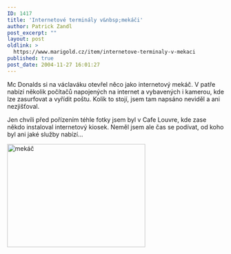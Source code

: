 ```yaml
---
ID: 1417
title: 'Internetové terminály v&nbsp;mekáči'
author: Patrick Zandl
post_excerpt: ""
layout: post
oldlink: >
  https://www.marigold.cz/item/internetove-terminaly-v-mekaci
published: true
post_date: 2004-11-27 16:01:27
---
```

<p>
Mc Donalds si na václaváku otevřel něco jako internetový mekáč. V patře nabízí několik počítačů napojených na internet a vybavených i kamerou, kde lze zasurfovat a vyřídit poštu. Kolik to stojí, jsem tam napsáno neviděl a ani nezjišťoval.</p>

<p>
Jen chvíli před pořízením téhle fotky jsem byl v Cafe Louvre, kde zase někdo instaloval internetový kiosek. Neměl jsem ale čas se podívat, od koho byl ani jaké služby nabízí&#8230;</p>

<p>
<img src="/wp-content/uploads/1/mms-845250276.jpeg" alt="mekáč" width="320" height="240" />
</p>
